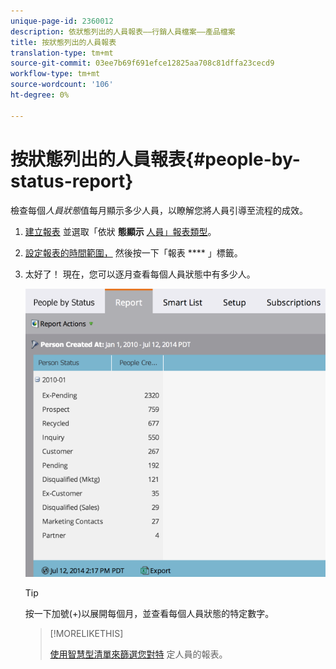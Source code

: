 ```yaml
---
unique-page-id: 2360012
description: 依狀態列出的人員報表——行銷人員檔案——產品檔案
title: 按狀態列出的人員報表
translation-type: tm+mt
source-git-commit: 03ee7b69f691efce12825aa708c81dffa23cecd9
workflow-type: tm+mt
source-wordcount: '106'
ht-degree: 0%

---
```



# 按狀態列出的人員報表{#people-by-status-report}

檢查每個&#x200B;_人員狀態_&#x200B;值每月顯示多少人員，以瞭解您將人員引導至流程的成效。

1. [建立報表](/help/marketo/product-docs/reporting/basic-reporting/creating-reports/create-a-report-in-a-program.md) 並選取「依狀 **態顯示** [人員」報表類型](/help/marketo/product-docs/reporting/basic-reporting/report-types/report-type-overview.md)。

1. [設定報表的時間範圍，](/help/marketo/product-docs/reporting/basic-reporting/editing-reports/change-a-report-time-frame.md) 然後按一下「報表 **** 」標籤。

1. 太好了！ 現在，您可以逐月查看每個人員狀態中有多少人。

   ![](assets/image2017-3-27-11-3a17-3a4.png)

   >[!TIP]
   >
   >按一下加號(+)以展開每個月，並查看每個人員狀態的特定數字。

   >[!MORELIKETHIS]
   >
   >[使用智慧型清單來篩選您對特](/help/marketo/product-docs/reporting/basic-reporting/editing-reports/filter-people-in-a-report-with-a-smart-list.md) 定人員的報表。
